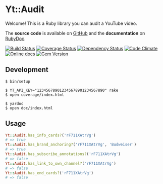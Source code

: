 # Yt::Audit

Welcome! This is a Ruby library you can audit a YouTube video.

The **source code** is available on [GitHub](https://github.com/Fullscreen/yt-audit) and the **documentation** on [RubyDoc](http://www.rubydoc.info/github/fullscreen/yt-audit/master/Yt/Audit).

[![Build Status](http://img.shields.io/travis/Fullscreen/yt-audit/master.svg)](https://travis-ci.org/Fullscreen/yt-audit)
[![Coverage Status](http://img.shields.io/coveralls/Fullscreen/yt-audit/master.svg)](https://coveralls.io/r/Fullscreen/yt-audit)
[![Dependency Status](http://img.shields.io/gemnasium/Fullscreen/yt-audit.svg)](https://gemnasium.com/Fullscreen/yt-audit)
[![Code Climate](http://img.shields.io/codeclimate/github/Fullscreen/yt-audit.svg)](https://codeclimate.com/github/Fullscreen/yt-audit)
[![Online docs](http://img.shields.io/badge/docs-✓-green.svg)](http://www.rubydoc.info/github/fullscreen/yt-audit/master/Yt/Audit)
[![Gem Version](http://img.shields.io/gem/v/yt-audit.svg)](http://rubygems.org/gems/yt-audit)


## Development

    $ bin/setup

    $ YT_API_KEY="123456789012345678901234567890" rake
    $ open coverage/index.html

    $ yardoc
    $ open doc/index.html

## Usage

```ruby
Yt::Audit.has_info_cards?('rF711XAtrVg')
# => true
Yt::Audit.has_brand_anchoring?('rF711XAtrVg', 'Budweiser')
# => true
Yt::Audit.has_subscribe_annotations?('rF711XAtrVg')
# => false
Yt::Audit.has_link_to_own_channel?('rF711XAtrVg')
# => false
Yt::Audit.has_end_cards?('rF711XAtrVg')
# => false
```
